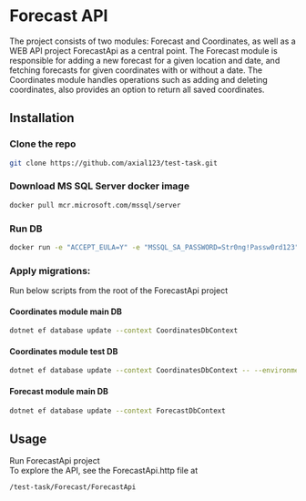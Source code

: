 # Forecast API

The project consists of two modules: Forecast and Coordinates, as well as a WEB API project ForecastApi as a central point.
The Forecast module is responsible for adding a new forecast for a given location and date, and fetching forecasts for given coordinates with or without a date.
The Coordinates module handles operations such as adding and deleting coordinates, also provides an option to return all saved coordinates.

## Installation

### Clone the repo
```bash
git clone https://github.com/axial123/test-task.git
```
### Download MS SQL Server docker image
```bash
docker pull mcr.microsoft.com/mssql/server
```
### Run DB
```bash
docker run -e "ACCEPT_EULA=Y" -e "MSSQL_SA_PASSWORD=Str0ng!Passw0rd123" -p 1433:1433 -d mcr.microsoft.com/mssql/server:latest
```

### Apply migrations:
Run below scripts from the root of the ForecastApi project

#### Coordinates module main DB 
```bash
dotnet ef database update --context CoordinatesDbContext
```
#### Coordinates module test DB
```bash
dotnet ef database update --context CoordinatesDbContext -- --environment Testing
```

#### Forecast module main DB 
```bash
dotnet ef database update --context ForecastDbContext
```

## Usage

Run ForecastApi project  
To explore the API, see the ForecastApi.http file at 
```bash
/test-task/Forecast/ForecastApi
```
